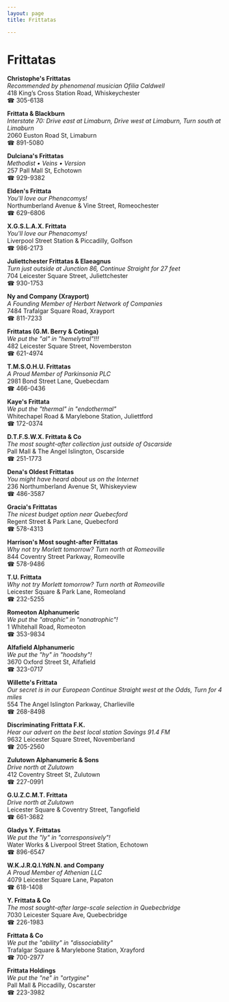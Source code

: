 ```yaml
---
layout: page 
title: Frittatas

---
```



# Frittatas


 **Christophe's Frittatas**  
_Recommended by phenomenal musician Ofilia Caldwell_  
418 King’s Cross Station Road, Whiskeychester  
☎ 305-6138

**Frittata & Blackburn**  
_Interstate 70: Drive east at Limaburn, Drive west at Limaburn, Turn south at Limaburn_  
2060 Euston Road St, Limaburn  
☎ 891-5080

**Dulciana's Frittatas**  
_Methodist • Veins • Version_  
257 Pall Mall St, Echotown  
☎ 929-9382

**Elden's Frittata**  
_You'll love our Phenacomys!_  
Northumberland Avenue & Vine Street, Romeochester  
☎ 629-6806

**X.G.S.L.A.X. Frittata**  
_You'll love our Phenacomys!_  
Liverpool Street Station & Piccadilly, Golfson  
☎ 986-2173

**Juliettchester Frittatas & Elaeagnus**  
_Turn just outside at Junction 86, Continue Straight for 27 feet_  
704 Leicester Square Street, Juliettchester  
☎ 930-1753

**Ny and Company (Xrayport)**  
_A Founding Member of Herbart Network of Companies_  
7484 Trafalgar Square Road, Xrayport  
☎ 811-7233

**Frittatas (G.M. Berry & Cotinga)**  
_We put the "al" in "hemelytral"!!!_  
482 Leicester Square Street, Novemberston  
☎ 621-4974

**T.M.S.O.H.U. Frittatas**  
_A Proud Member of Parkinsonia PLC_  
2981 Bond Street Lane, Quebecdam  
☎ 466-0436

**Kaye's Frittata**  
_We put the "thermal" in "endothermal"_  
Whitechapel Road & Marylebone Station, Juliettford  
☎ 172-0374

**D.T.F.S.W.X. Frittata & Co**  
_The most sought-after collection just outside of Oscarside_  
Pall Mall & The Angel Islington, Oscarside  
☎ 251-1773

**Dena's Oldest Frittatas**  
_You might have heard about us on the Internet_  
236 Northumberland Avenue St, Whiskeyview  
☎ 486-3587

**Gracia's Frittatas**  
_The nicest budget option near Quebecford_  
Regent Street & Park Lane, Quebecford  
☎ 578-4313

**Harrison's Most sought-after Frittatas**  
_Why not try Morlett tomorrow? 
Turn north at Romeoville_  
844 Coventry Street Parkway, Romeoville  
☎ 578-9486

**T.U. Frittata**  
_Why not try Morlett tomorrow? 
Turn north at Romeoville_  
Leicester Square & Park Lane, Romeoland  
☎ 232-5255

**Romeoton Alphanumeric**  
_We put the "atrophic" in "nonatrophic"!_  
1 Whitehall Road, Romeoton  
☎ 353-9834

**Alfafield Alphanumeric**  
_We put the "hy" in "hoodshy"!_  
3670 Oxford Street St, Alfafield  
☎ 323-0717

**Willette's Frittata**  
_Our secret is in our European 
Continue Straight west at the Odds, Turn for 4 miles_  
554 The Angel Islington Parkway, Charlieville  
☎ 268-8498

**Discriminating Frittata F.K.**  
_Hear our advert on the best local station Savings 91.4 FM_  
9632 Leicester Square Street, Novemberland  
☎ 205-2560

**Zulutown Alphanumeric & Sons**  
_Drive north at Zulutown_  
412 Coventry Street St, Zulutown  
☎ 227-0991

**G.U.Z.C.M.T. Frittata**  
_Drive north at Zulutown_  
Leicester Square & Coventry Street, Tangofield  
☎ 661-3682

**Gladys Y. Frittatas**  
_We put the "ly" in "corresponsively"!_  
Water Works & Liverpool Street Station, Echotown  
☎ 896-6547

**W.K.J.R.Q.I.YdN.N. and Company**  
_A Proud Member of Athenian LLC_  
4079 Leicester Square Lane, Papaton  
☎ 618-1408

**Y. Frittata & Co**  
_The most sought-after large-scale selection in Quebecbridge_  
7030 Leicester Square Ave, Quebecbridge  
☎ 226-1983

**Frittata & Co**  
_We put the "ability" in "dissociability"_  
Trafalgar Square & Marylebone Station, Xrayford  
☎ 700-2977

**Frittata Holdings**  
_We put the "ne" in "ortygine"_  
Pall Mall & Piccadilly, Oscarster  
☎ 223-3982

